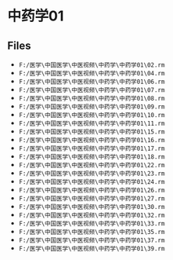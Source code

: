 # 中药学01

## Files

- `F:/医学\中国医学\中医视频\中药学\中药学01\02.rm`
- `F:/医学\中国医学\中医视频\中药学\中药学01\04.rm`
- `F:/医学\中国医学\中医视频\中药学\中药学01\06.rm`
- `F:/医学\中国医学\中医视频\中药学\中药学01\07.rm`
- `F:/医学\中国医学\中医视频\中药学\中药学01\08.rm`
- `F:/医学\中国医学\中医视频\中药学\中药学01\09.rm`
- `F:/医学\中国医学\中医视频\中药学\中药学01\10.rm`
- `F:/医学\中国医学\中医视频\中药学\中药学01\11.rm`
- `F:/医学\中国医学\中医视频\中药学\中药学01\15.rm`
- `F:/医学\中国医学\中医视频\中药学\中药学01\16.rm`
- `F:/医学\中国医学\中医视频\中药学\中药学01\17.rm`
- `F:/医学\中国医学\中医视频\中药学\中药学01\18.rm`
- `F:/医学\中国医学\中医视频\中药学\中药学01\22.rm`
- `F:/医学\中国医学\中医视频\中药学\中药学01\23.rm`
- `F:/医学\中国医学\中医视频\中药学\中药学01\24.rm`
- `F:/医学\中国医学\中医视频\中药学\中药学01\26.rm`
- `F:/医学\中国医学\中医视频\中药学\中药学01\27.rm`
- `F:/医学\中国医学\中医视频\中药学\中药学01\30.rm`
- `F:/医学\中国医学\中医视频\中药学\中药学01\32.rm`
- `F:/医学\中国医学\中医视频\中药学\中药学01\33.rm`
- `F:/医学\中国医学\中医视频\中药学\中药学01\35.rm`
- `F:/医学\中国医学\中医视频\中药学\中药学01\37.rm`
- `F:/医学\中国医学\中医视频\中药学\中药学01\39.rm`
